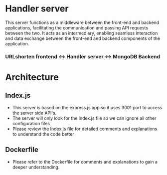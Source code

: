 # Handler server

This server functions as a middleware between the front-end and backend applications, facilitating the communication and passing API requests between the two. It acts as an intermediary, enabling seamless interaction and data exchange between the front-end and backend components of the application.

### URLshorten frontend   <->   Handler server   <->   MongoDB Backend   


##

# Architecture


## Index.js

- This server is based on the express.js app so it uses 3001 port to access the server side API's. 
- The server will only look for the index.js file so we can ignore all other configuration files
- Please review the Index.js file for detailed comments and explanations to understand the code better


## Dockerfile

- Please refer to the Dockerfile for comments and explanations to gain a deeper understanding.


